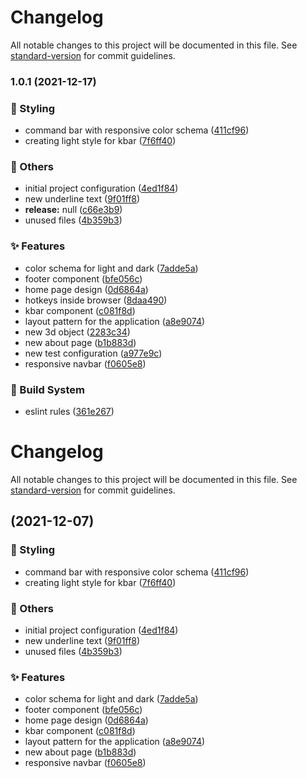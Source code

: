 # Changelog

All notable changes to this project will be documented in this file. See [standard-version](https://github.com/conventional-changelog/standard-version) for commit guidelines.

### 1.0.1 (2021-12-17)


### :art: Styling

* command bar with responsive color schema ([411cf96](https://github.com/HigorAlves/higoralves.dev/commit/411cf961dab595b34f5807bc621f681c16f4c307))
* creating light style for kbar ([7f6ff40](https://github.com/HigorAlves/higoralves.dev/commit/7f6ff405dbc68c9ee69f55245ba8db0cdad5a8bc))


### :triangular_flag_on_post: Others

* initial project configuration ([4ed1f84](https://github.com/HigorAlves/higoralves.dev/commit/4ed1f84b6e17e3674b99d071b6971444c5dce020))
* new underline text ([9f01ff8](https://github.com/HigorAlves/higoralves.dev/commit/9f01ff88fe795a1b1e54911c8edc518ae2d7281c))
* **release:** null ([c66e3b9](https://github.com/HigorAlves/higoralves.dev/commit/c66e3b9eecda3f2fa82fe8c7eb33cae888829496))
* unused files ([4b359b3](https://github.com/HigorAlves/higoralves.dev/commit/4b359b3e1c85cd8f6eff31121988975be11eaf89))


### :sparkles: Features

* color schema for light and dark ([7adde5a](https://github.com/HigorAlves/higoralves.dev/commit/7adde5acf7cd83af11184f0f2e42476b5aeb926a))
* footer component ([bfe056c](https://github.com/HigorAlves/higoralves.dev/commit/bfe056c26386f4a0ca7ec8b5f981425c20e75bec))
* home page design ([0d6864a](https://github.com/HigorAlves/higoralves.dev/commit/0d6864accb5064660f70a17fb25c125fe0d14865))
* hotkeys inside browser ([8daa490](https://github.com/HigorAlves/higoralves.dev/commit/8daa49003b73cb6d819e489af55f7d3f6f0412af))
* kbar component ([c081f8d](https://github.com/HigorAlves/higoralves.dev/commit/c081f8dbbd024fe39f60461a152c599ceb2ae775))
* layout pattern for the application ([a8e9074](https://github.com/HigorAlves/higoralves.dev/commit/a8e9074cf521f88a175626b4cf005ed82a2bdb9e))
* new 3d object ([2283c34](https://github.com/HigorAlves/higoralves.dev/commit/2283c34110c1fd58101607a6fe648e562d08a5e0))
* new about page ([b1b883d](https://github.com/HigorAlves/higoralves.dev/commit/b1b883da5769f97487622e4ba852fb358a12b9f4))
* new test configuration ([a977e9c](https://github.com/HigorAlves/higoralves.dev/commit/a977e9c8672fb84d9586f41ee2dc79aceda6a227))
* responsive navbar ([f0605e8](https://github.com/HigorAlves/higoralves.dev/commit/f0605e849ace9ea01d22c59f401601802aca50fc))


### :rocket: Build System

* eslint rules ([361e267](https://github.com/HigorAlves/higoralves.dev/commit/361e26777f9edd6de2bdc096a3f7fcb19f933361))

# Changelog

All notable changes to this project will be documented in this file. See [standard-version](https://github.com/conventional-changelog/standard-version) for commit guidelines.

##  (2021-12-07)


### :art: Styling

* command bar with responsive color schema ([411cf96](https://github.com/HigorAlves/higoralves.dev/commit/411cf961dab595b34f5807bc621f681c16f4c307))
* creating light style for kbar ([7f6ff40](https://github.com/HigorAlves/higoralves.dev/commit/7f6ff405dbc68c9ee69f55245ba8db0cdad5a8bc))


### :triangular_flag_on_post: Others

* initial project configuration ([4ed1f84](https://github.com/HigorAlves/higoralves.dev/commit/4ed1f84b6e17e3674b99d071b6971444c5dce020))
* new underline text ([9f01ff8](https://github.com/HigorAlves/higoralves.dev/commit/9f01ff88fe795a1b1e54911c8edc518ae2d7281c))
* unused files ([4b359b3](https://github.com/HigorAlves/higoralves.dev/commit/4b359b3e1c85cd8f6eff31121988975be11eaf89))


### :sparkles: Features

* color schema for light and dark ([7adde5a](https://github.com/HigorAlves/higoralves.dev/commit/7adde5acf7cd83af11184f0f2e42476b5aeb926a))
* footer component ([bfe056c](https://github.com/HigorAlves/higoralves.dev/commit/bfe056c26386f4a0ca7ec8b5f981425c20e75bec))
* home page design ([0d6864a](https://github.com/HigorAlves/higoralves.dev/commit/0d6864accb5064660f70a17fb25c125fe0d14865))
* kbar component ([c081f8d](https://github.com/HigorAlves/higoralves.dev/commit/c081f8dbbd024fe39f60461a152c599ceb2ae775))
* layout pattern for the application ([a8e9074](https://github.com/HigorAlves/higoralves.dev/commit/a8e9074cf521f88a175626b4cf005ed82a2bdb9e))
* new about page ([b1b883d](https://github.com/HigorAlves/higoralves.dev/commit/b1b883da5769f97487622e4ba852fb358a12b9f4))
* responsive navbar ([f0605e8](https://github.com/HigorAlves/higoralves.dev/commit/f0605e849ace9ea01d22c59f401601802aca50fc))
